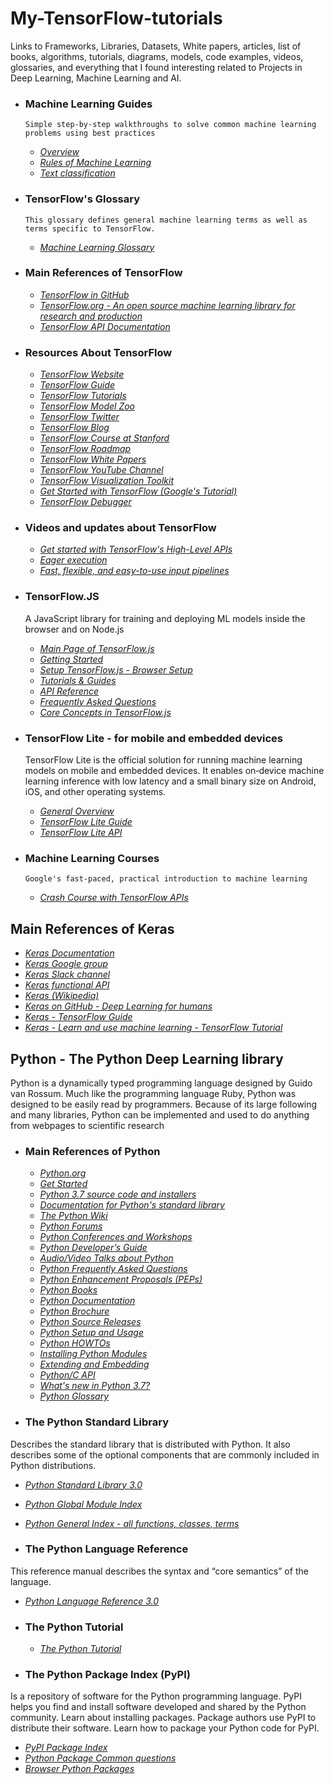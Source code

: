 # My-TensorFlow-tutorials

Links to Frameworks, Libraries,  Datasets, White papers, articles, list of books, algorithms, tutorials, diagrams, models, code examples, videos, glossaries, and everything that I found interesting related to Projects in Deep Learning, Machine Learning and AI.

- ### Machine Learning Guides

      Simple step-by-step walkthroughs to solve common machine learning problems using best practices

   - [*Overview*](https://developers.google.com/machine-learning/guides/)
   - [*Rules of Machine Learning*](https://developers.google.com/machine-learning/guides/rules-of-ml/)
   - [*Text classification*](https://developers.google.com/machine-learning/guides/text-classification/)

- ### TensorFlow's Glossary

      This glossary defines general machine learning terms as well as terms specific to TensorFlow.
   
   - [*Machine Learning Glossary*](https://developers.google.com/machine-learning/glossary/)
   
- ### Main References of TensorFlow

   - [*TensorFlow in GitHub*](<https://github.com/tensorflow/tensorflow>)
   - [*TensorFlow.org - An open source machine learning library for research and production*](https://www.tensorflow.org/)
   - [*TensorFlow API Documentation*](https://www.tensorflow.org/api_docs)

- ### Resources About TensorFlow

   - [*TensorFlow Website*](https://www.tensorflow.org/)
   - [*TensorFlow Guide*](https://www.tensorflow.org/guide)
   - [*TensorFlow Tutorials*](https://www.tensorflow.org/tutorials/)
   - [*TensorFlow Model Zoo*](https://github.com/tensorflow/models)
   - [*TensorFlow Twitter*](https://twitter.com/tensorflow)
   - [*TensorFlow Blog*](https://medium.com/tensorflow)
   - [*TensorFlow Course at Stanford*](https://web.stanford.edu/class/cs20si)
   - [*TensorFlow Roadmap*](https://www.tensorflow.org/community/roadmap)
   - [*TensorFlow White Papers*](https://www.tensorflow.org/about/bib)
   - [*TensorFlow YouTube Channel*](https://www.youtube.com/channel/UC0rqucBdTuFTjJiefW5t-IQ)
   - [*TensorFlow Visualization Toolkit*](https://github.com/tensorflow/tensorboard)   
   - [*Get Started with TensorFlow (Google's Tutorial)*](https://www.tensorflow.org/tutorials)
   - [*TensorFlow Debugger*](https://www.tensorflow.org/guide/debugger)
    
- ### Videos and updates about TensorFlow

   - [*Get started with TensorFlow's High-Level APIs*](https://www.youtube.com/watch?v=tjsHSIG8I08)
   - [*Eager execution*](https://www.youtube.com/watch?v=T8AW0fKP0Hs)
   - [*Fast, flexible, and easy-to-use input pipelines*](https://www.youtube.com/watch?v=uIcqeP7MFH0) 

- ### TensorFlow.JS  

   A JavaScript library for training and deploying ML models inside the browser and on Node.js

   - [*Main Page of TensorFlow.js*](https://js.tensorflow.org/)
   - [*Getting Started*](https://js.tensorflow.org/#getting-started)
   - [*Setup TensorFlow.js - Browser Setup*](https://js.tensorflow.org/setup/)
   - [*Tutorials & Guides*](https://js.tensorflow.org/tutorials/)
   - [*API Reference*](https://js.tensorflow.org/api/0.15.1/)
   - [*Frequently Asked Questions*](https://js.tensorflow.org/faq/)
   - [*Core Concepts in TensorFlow.js*](https://js.tensorflow.org/tutorials/core-concepts.html)
   

- ### TensorFlow Lite - for mobile and embedded devices

   TensorFlow Lite is the official solution for running machine learning models on mobile and embedded devices. It enables on‑device machine learning inference with low latency and a small binary size on Android, iOS, and other operating systems. 
   
   - [*General Overview*](https://www.tensorflow.org/lite)
   - [*TensorFlow Lite Guide*](https://www.tensorflow.org/lite/overview)
   - [*TensorFlow Lite API*](https://www.tensorflow.org/api_docs/python/tf/contrib/lite)
   
- ### Machine Learning Courses

      Google's fast-paced, practical introduction to machine learning
      
    - [*Crash Course with TensorFlow APIs*](https://developers.google.com/machine-learning/crash-course/)

## Main References of Keras

  - [*Keras Documentation*](https://keras.io/)  
  - [*Keras Google group*](https://groups.google.com/forum/#!forum/keras-users)
  - [*Keras Slack channel*](https://kerasteam.slack.com/)  
  - [*Keras functional API*](https://keras.io/getting-started/functional-api-guide/)
  - [*Keras (Wikipedia)*](https://en.wikipedia.org/wiki/Keras)
  - [*Keras on GitHub - Deep Learning for humans*](https://github.com/keras-team)
  - [*Keras - TensorFlow Guide*](https://www.tensorflow.org/guide/keras)
  - [*Keras - Learn and use machine learning - TensorFlow Tutorial*](https://www.tensorflow.org/tutorials/keras)
  
  
## Python - The Python Deep Learning library

Python is a dynamically typed programming language designed by Guido van Rossum. Much like the programming language Ruby, Python was designed to be easily read by programmers. Because of its large following and many libraries, Python can be implemented and used to do anything from webpages to scientific research

- ### Main References of Python

  - [*Python.org*](https://www.python.org/)
  - [*Get Started*](https://www.python.org/about/gettingstarted/)
  - [*Python 3.7 source code and installers*](https://www.python.org/downloads/release/python-372/)
  - [*Documentation for Python's standard library*](https://docs.python.org/)
  - [*The Python Wiki*](https://wiki.python.org/moin/)
  - [*Python Forums*](https://www.python.org/community/forums/)
  - [*Python Conferences and Workshops*](https://www.python.org/community/workshops/)
  - [*Python Developer’s Guide*](https://devguide.python.org/)
  - [*Audio/Video Talks about Python*](https://www.python.org/doc/av/)
  - [*Python Frequently Asked Questions*](https://docs.python.org/3/faq/)
  - [*Python Enhancement Proposals (PEPs)*](https://www.python.org/dev/peps/)
  - [*Python Books*](https://wiki.python.org/moin/PythonBooks)
  - [*Python Documentation*](https://www.python.org/doc/)
  - [*Python Brochure*](https://brochure.getpython.info/)
  - [*Python Source Releases*](https://www.python.org/downloads/source/)
  - [*Python Setup and Usage*](https://docs.python.org/3/using/index.html)
  - [*Python HOWTOs*](https://docs.python.org/3/howto/index.html)
  - [*Installing Python Modules*](https://docs.python.org/3/installing/index.html)
  - [*Extending and Embedding*](https://docs.python.org/3/extending/index.html)
  - [*Python/C API*](https://docs.python.org/3/c-api/index.html)
  - [*What's new in Python 3.7?*](https://docs.python.org/3/whatsnew/3.7.html)
  - [*Python Glossary*](https://docs.python.org/3/glossary.html)
  
 - ### The Python Standard Library
 
Describes the standard library that is distributed with Python. It also describes some of the optional components that are commonly included in Python distributions.
 
   - [*Python Standard Library 3.0*](https://docs.python.org/3/library/)
   - [*Python Global Module Index*](https://docs.python.org/3/py-modindex.html)
   - [*Python General Index - all functions, classes, terms*](https://docs.python.org/3/genindex.html)
   
 - ### The Python Language Reference
 
This reference manual describes the syntax and “core semantics” of the language. 
 
   - [*Python Language Reference 3.0*](https://docs.python.org/3/reference/index.html#reference-index)
   
 - ### The Python Tutorial
 
   - [*The Python Tutorial*](https://docs.python.org/3/tutorial/index.html)   
    
- ### The Python Package Index (PyPI) 

Is a repository of software for the Python programming language. PyPI helps you find and install software developed and shared by the Python community. Learn about installing packages. Package authors use PyPI to distribute their software. Learn how to package your Python code for PyPI.

   - [*PyPI Package Index*](https://pypi.org/)
   - [*Python Package Common questions*](https://pypi.org/help/)
   - [*Browser Python Packages*](https://pypi.org/search/)
       
  
  

  
